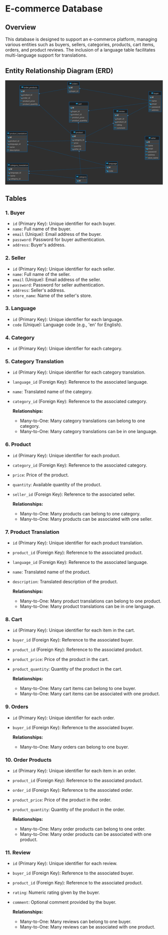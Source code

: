 # E-commerce Database

## Overview

This database is designed to support an e-commerce platform, managing various entities such as buyers, sellers, categories, products, cart items, orders, and product reviews. The inclusion of a language table facilitates multi-language support for translations.

## Entity Relationship Diagram (ERD)

![ERD](https://github.com/salahashraf253/E-Commerce-SQL-database-/blob/main/erd.png)

## Tables

### 1. Buyer

- `id` (Primary Key): Unique identifier for each buyer.
- `name`: Full name of the buyer.
- `email` (Unique): Email address of the buyer.
- `password`: Password for buyer authentication.
- `address`: Buyer's address.

### 2. Seller

- `id` (Primary Key): Unique identifier for each seller.
- `name`: Full name of the seller.
- `email` (Unique): Email address of the seller.
- `password`: Password for seller authentication.
- `address`: Seller's address.
- `store_name`: Name of the seller's store.

### 3. Language

- `id` (Primary Key): Unique identifier for each language.
- `code` (Unique): Language code (e.g., 'en' for English).

### 4. Category

- `id` (Primary Key): Unique identifier for each category.

### 5. Category Translation

- `id` (Primary Key): Unique identifier for each category translation.
- `language_id` (Foreign Key): Reference to the associated language.
- `name`: Translated name of the category.
- `category_id` (Foreign Key): Reference to the associated category.
  
  **Relationships:**
  - Many-to-One: Many category translations can belong to one category.
  - Many-to-One: Many category translations can be in one language.

### 6. Product

- `id` (Primary Key): Unique identifier for each product.
- `category_id` (Foreign Key): Reference to the associated category.
- `price`: Price of the product.
- `quantity`: Available quantity of the product.
- `seller_id` (Foreign Key): Reference to the associated seller.

  **Relationships:**
  - Many-to-One: Many products can belong to one category.
  - Many-to-One: Many products can be associated with one seller.

### 7. Product Translation

- `id` (Primary Key): Unique identifier for each product translation.
- `product_id` (Foreign Key): Reference to the associated product.
- `language_id` (Foreign Key): Reference to the associated language.
- `name`: Translated name of the product.
- `description`: Translated description of the product.

  **Relationships:**
  - Many-to-One: Many product translations can belong to one product.
  - Many-to-One: Many product translations can be in one language.

### 8. Cart

- `id` (Primary Key): Unique identifier for each item in the cart.
- `buyer_id` (Foreign Key): Reference to the associated buyer.
- `product_id` (Foreign Key): Reference to the associated product.
- `product_price`: Price of the product in the cart.
- `product_quantity`: Quantity of the product in the cart.

  **Relationships:**
  - Many-to-One: Many cart items can belong to one buyer.
  - Many-to-One: Many cart items can be associated with one product.

### 9. Orders

- `id` (Primary Key): Unique identifier for each order.
- `buyer_id` (Foreign Key): Reference to the associated buyer.

  **Relationships:**
  - Many-to-One: Many orders can belong to one buyer.

### 10. Order Products

- `id` (Primary Key): Unique identifier for each item in an order.
- `product_id` (Foreign Key): Reference to the associated product.
- `order_id` (Foreign Key): Reference to the associated order.
- `product_price`: Price of the product in the order.
- `product_quantity`: Quantity of the product in the order.

  **Relationships:**
  - Many-to-One: Many order products can belong to one order.
  - Many-to-One: Many order products can be associated with one product.

### 11. Review

- `id` (Primary Key): Unique identifier for each review.
- `buyer_id` (Foreign Key): Reference to the associated buyer.
- `product_id` (Foreign Key): Reference to the associated product.
- `rating`: Numeric rating given by the buyer.
- `comment`: Optional comment provided by the buyer.

  **Relationships:**
  - Many-to-One: Many reviews can belong to one buyer.
  - Many-to-One: Many reviews can be associated with one product.

